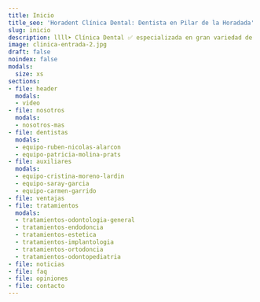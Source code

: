 ```yaml
---
title: Inicio
title_seo: 'Horadent Clínica Dental: Dentista en Pilar de la Horadada'
slug: inicio
description: llll➤ Clínica Dental ✅ especializada en gran variedad de tratamientos como endodoncias, estética dental e Invisalign. Situada en Pilar de la Horadada, Alicante.
image: clinica-entrada-2.jpg
draft: false
noindex: false
modals:
  size: xs
sections:
- file: header
  modals:
  - video
- file: nosotros
  modals:
  - nosotros-mas
- file: dentistas
  modals:
  - equipo-ruben-nicolas-alarcon
  - equipo-patricia-molina-prats
- file: auxiliares
  modals:
  - equipo-cristina-moreno-lardin
  - equipo-saray-garcia
  - equipo-carmen-garrido
- file: ventajas
- file: tratamientos
  modals:
  - tratamientos-odontologia-general
  - tratamientos-endodoncia
  - tratamientos-estetica
  - tratamientos-implantologia
  - tratamientos-ortodoncia
  - tratamientos-odontopediatria
- file: noticias
- file: faq
- file: opiniones
- file: contacto
---
```

